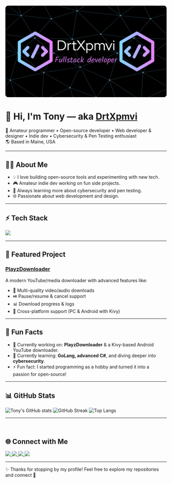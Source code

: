 ![Hey there, I'm DrtXpmvi, aka Tony. I'm a software developer, a maker and infosec enthusiast. Check out my work](https://raw.githubusercontent.com/DrtXpmvi/DrtXpmvi/refs/heads/main/github-header-banner%20(1).png)

# 👋 Hi, I'm Tony — aka [DrtXpmvi](https://github.com/DrtXpmvi)

🚀 Amateur programmer • Open-source developer • Web developer & designer • Indie dev • Cybersecurity & Pen Testing enthusiast  
🌎 Based in Maine, USA  

---

## 🧑‍💻 About Me
- 💡 I love building open-source tools and experimenting with new tech.  
- 🎮 Amateur indie dev working on fun side projects.  
- 🔐 Always learning more about cybersecurity and pen testing.  
- 🌐 Passionate about web development and design.  

---

## ⚡ Tech Stack
<p>
  <img src="https://skillicons.dev/icons?i=python,cs,java,cpp,go,html,css,js,php,mysql,docker,wordpress&perline=6" />
</p>

---

## 📌 Featured Project
### [PlayzDownloader](https://github.com/DrtXpmvi/PlayzDownloader)  
A modern YouTube/media downloader with advanced features like:
- 🎥 Multi-quality video/audio downloads  
- ⏯️ Pause/resume & cancel support  
- 📊 Download progress & logs  
- 📱 Cross-platform support (PC & Android with Kivy)  

---

## 🌱 Fun Facts
- 🔭 Currently working on: **PlayzDownloader** & a Kivy-based Android YouTube downloader.  
- 📖 Currently learning: **GoLang, advanced C#**, and diving deeper into **cybersecurity**.  
- ⚡ Fun fact: I started programming as a hobby and turned it into a passion for open-source!  

---

## 📊 GitHub Stats
<p><img src="https://github-readme-stats.vercel.app/api?username=DrtXpmvi&amp;show_icons=true&amp;theme=tokyonight" alt="Tony&#39;s GitHub stats"> <img src="https://streak-stats.demolab.com?user=DrtXpmvi&amp;theme=tokyonight&amp;hide_border=false" alt="GitHub Streak"> <img src="https://github-readme-stats.vercel.app/api/top-langs/?username=DrtXpmvi&amp;layout=compact&amp;theme=tokyonight" alt="Top Langs">

---

<br>

## 🌐 Connect with Me
<p align="left">
  <a href="https://your-portfolio-link.com" target="_blank">
    <img src="https://img.shields.io/badge/Website-Portfolio-blue?style=for-the-badge&logo=google-chrome" />
  </a>
  <a href="https://linkedin.com/in/your-linkedin" target="_blank">
    <img src="https://img.shields.io/badge/LinkedIn-Profile-blue?style=for-the-badge&logo=linkedin" />
  </a>
  <a href="https://twitter.com/your-twitter" target="_blank">
    <img src="https://img.shields.io/badge/Twitter-Profile-1DA1F2?style=for-the-badge&logo=twitter&logoColor=white" />
  </a>
  <a href="mailto:your-email@example.com">
    <img src="https://img.shields.io/badge/Email-Contact-red?style=for-the-badge&logo=gmail&logoColor=white" />
  </a>
</p>

---

✨ Thanks for stopping by my profile! Feel free to explore my repositories and connect 🚀
